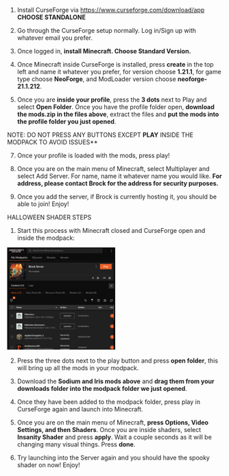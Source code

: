 1. Install CurseForge via https://www.curseforge.com/download/app **CHOOSE STANDALONE**

2. Go through the CurseForge setup normally. Log in/Sign up with whatever email you prefer.

3. Once logged in, **install Minecraft. Choose Standard Version.**

4. Once Minecraft inside CurseForge is installed, press **create** in the top left and name it whatever you prefer, for version choose **1.21.1**, for game type choose **NeoForge**, and ModLoader version choose **neoforge-21.1.212**.

5. Once you are **inside your profile**, press the **3 dots** next to Play and select **Open Folder**. Once you have the profile folder open, **download the mods.zip in the files above**, extract the files and **put the mods into the profile folder you just opened**.

NOTE: DO NOT PRESS ANY BUTTONS EXCEPT **PLAY** INSIDE THE MODPACK TO AVOID ISSUES**
   
7. Once your profile is loaded with the mods, press play!

8. Once you are on the main menu of Minecraft, select Multiplayer and select Add Server. For name, name it whatever name you would like. **For address, please contact Brock for the address for security purposes.**

9. Once you add the server, if Brock is currently hosting it, you should be able to join! Enjoy!

HALLOWEEN SHADER STEPS

1. Start this process with Minecraft closed and CurseForge open and inside the modpack:
<img src="modpackimage.png" alt="CurseForge Modpack" width="50%">

2. Press the three dots next to the play button and press **open folder**, this will bring up all the mods in your modpack.

3. Download the **Sodium and Iris mods above** and **drag them from your downloads folder into the modpack folder we just opened**.

4. Once they have been added to the modpack folder, press play in CurseForge again and launch into Minecraft.

5. Once you are on the main menu of Minecraft, **press Options, Video Settings, and then Shaders**. Once you are inside shaders, select **Insanity Shader** and press **apply**. Wait a couple seconds as it will be changing many visual things. Press **done**.

6. Try launching into the Server again and you should have the spooky shader on now! Enjoy!











